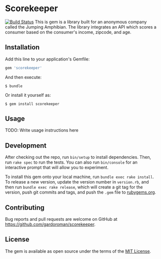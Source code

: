 # Scorekeeper
[![Build Status](https://travis-ci.org/gardoroman/scorekeeper.svg?branch=master)](https://travis-ci.org/gardoroman/scorekeeper)
This is gem is a library built for an anonymous company called the Jumping Amphibian.
The library integrates an API which scores a consumer based on the consumer's
income, zipcode, and age.

## Installation

Add this line to your application's Gemfile:

```ruby
gem 'scorekeeper'
```

And then execute:

    $ bundle

Or install it yourself as:

    $ gem install scorekeeper

## Usage

TODO: Write usage instructions here

## Development

After checking out the repo, run `bin/setup` to install dependencies. Then, run `rake spec` to run the tests. You can also run `bin/console` for an interactive prompt that will allow you to experiment.

To install this gem onto your local machine, run `bundle exec rake install`. To release a new version, update the version number in `version.rb`, and then run `bundle exec rake release`, which will create a git tag for the version, push git commits and tags, and push the `.gem` file to [rubygems.org](https://rubygems.org).

## Contributing

Bug reports and pull requests are welcome on GitHub at https://github.com/gardoroman/scorekeeper.


## License

The gem is available as open source under the terms of the [MIT License](http://opensource.org/licenses/MIT).
